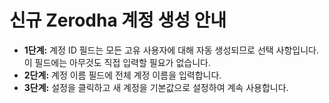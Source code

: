 # **신규 Zerodha 계정 생성 안내**
- **1단계:** 계정 ID 필드는 모든 고유 사용자에 대해 자동 생성되므로 선택 사항입니다. 이 필드에는 아무것도 직접 입력할 필요가 없습니다.
- **2단계:** 계정 이름 필드에 전체 계정 이름을 입력합니다.
- **3단계:** 설정을 클릭하고 새 계정을 기본값으로 설정하여 계속 사용합니다.